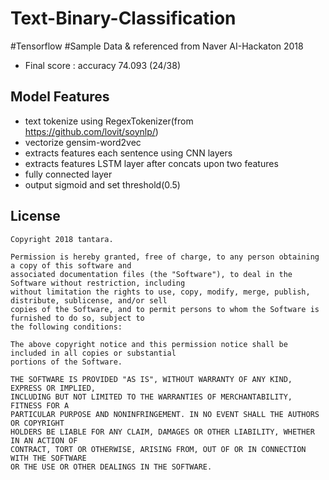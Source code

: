 # Text-Binary-Classification
#Tensorflow #Sample Data &amp; referenced from Naver AI-Hackaton 2018 
- Final score : accuracy 74.093 (24/38)

## Model Features
- text tokenize using RegexTokenizer(from https://github.com/lovit/soynlp/)
- vectorize gensim-word2vec 
- extracts features each sentence using CNN layers
- extracts features LSTM layer after concats upon two features
- fully connected layer
- output sigmoid and set threshold(0.5)

## License

```
Copyright 2018 tantara.

Permission is hereby granted, free of charge, to any person obtaining a copy of this software and
associated documentation files (the "Software"), to deal in the Software without restriction, including
without limitation the rights to use, copy, modify, merge, publish, distribute, sublicense, and/or sell
copies of the Software, and to permit persons to whom the Software is furnished to do so, subject to
the following conditions:

The above copyright notice and this permission notice shall be included in all copies or substantial
portions of the Software.

THE SOFTWARE IS PROVIDED "AS IS", WITHOUT WARRANTY OF ANY KIND, EXPRESS OR IMPLIED,
INCLUDING BUT NOT LIMITED TO THE WARRANTIES OF MERCHANTABILITY, FITNESS FOR A
PARTICULAR PURPOSE AND NONINFRINGEMENT. IN NO EVENT SHALL THE AUTHORS OR COPYRIGHT
HOLDERS BE LIABLE FOR ANY CLAIM, DAMAGES OR OTHER LIABILITY, WHETHER IN AN ACTION OF
CONTRACT, TORT OR OTHERWISE, ARISING FROM, OUT OF OR IN CONNECTION WITH THE SOFTWARE
OR THE USE OR OTHER DEALINGS IN THE SOFTWARE.
```
